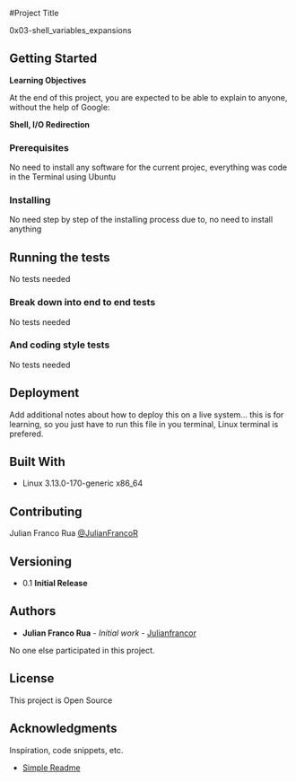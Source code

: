 #Project Title

0x03-shell_variables_expansions

## Getting Started


**Learning Objectives**

At the end of this project, you are expected to be able to explain to anyone, without the help of Google:

**Shell, I/O Redirection**


### Prerequisites

No need to install any software for the current projec, everything was code in the Terminal using Ubuntu

### Installing

No need step by step of the installing process due to, no need to install anything

## Running the tests

No tests needed

### Break down into end to end tests

No tests needed

### And coding style tests

No tests needed

## Deployment

Add additional notes about how to deploy this on a live system... this is for learning, so you just have to run this file in you terminal, Linux terminal is prefered.


## Built With

* Linux 3.13.0-170-generic x86_64

## Contributing

Julian Franco Rua
[@JulianFrancoR](https://twitter.com/julianfrancor)

## Versioning

* 0.1 **Initial Release**

## Authors

* **Julian Franco Rua** - *Initial work* - [Julianfrancor](https://github.com/julianfrancor)

No one else participated in this project.

## License

This project is Open Source

## Acknowledgments

Inspiration, code snippets, etc.
* [Simple Readme](https://gist.github.com/DomPizzie/7a5ff55ffa9081f2de27c315f5018afc)
